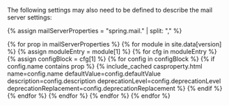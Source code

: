 <p/>

The following settings may also need to be defined to describe the mail server settings:

{% assign mailServerProperties = "spring.mail." | split: "," %}

<table>
    <tbody>
    {% for prop in mailServerProperties %} 
        {% for module in site.data[version] %}
            {% assign moduleEntry = module[1] %}
            {% for cfg in moduleEntry %}
                {% assign configBlock = cfg[1] %}
                {% for config in configBlock %}
                    {% if config.name contains prop %}  
                        {% include_cached casproperty.html 
                            name=config.name 
                            defaultValue=config.defaultValue 
                            description=config.description 
                            deprecationLevel=config.deprecationLevel
                            deprecationReplacement=config.deprecationReplacement %}
                    {% endif %}
                {% endfor %}
            {% endfor %}
        {% endfor %}
    {% endfor %}
    </tbody>
</table>
